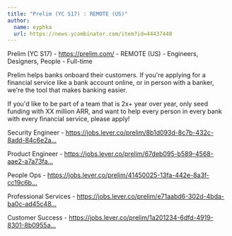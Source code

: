 ```yaml
---
title: "Prelim (YC S17) : REMOTE (US)"
author:
  name: eyphka
  url: https://news.ycombinator.com/item?id=44437448
---
```


<JobNavigation />

Prelim (YC S17) - <a href="https:&#x2F;&#x2F;prelim.com&#x2F;" rel="nofollow">https:&#x2F;&#x2F;prelim.com&#x2F;</a> - REMOTE (US) - Engineers, Designers, People - Full-time

Prelim helps banks onboard their customers. If you&#x27;re applying for a financial service like a bank account online, or in person with a banker, we&#x27;re the tool that makes banking easier.

If you&#x27;d like to be part of a team that is 2x+ year over year, only seed funding with XX million ARR, and want to help every person in every bank with every financial service, please apply!

Security Engineer - <a href="https:&#x2F;&#x2F;jobs.lever.co&#x2F;prelim&#x2F;8b1d093d-8c7b-432c-8add-84c6e2a43d46" rel="nofollow">https:&#x2F;&#x2F;jobs.lever.co&#x2F;prelim&#x2F;8b1d093d-8c7b-432c-8add-84c6e2a...</a>

Product Engineer - <a href="https:&#x2F;&#x2F;jobs.lever.co&#x2F;prelim&#x2F;67deb095-b589-4568-aae2-a7a73fa421b2" rel="nofollow">https:&#x2F;&#x2F;jobs.lever.co&#x2F;prelim&#x2F;67deb095-b589-4568-aae2-a7a73fa...</a>

People Ops - <a href="https:&#x2F;&#x2F;jobs.lever.co&#x2F;prelim&#x2F;41450025-13fa-442e-8a3f-cc19c6b270a5" rel="nofollow">https:&#x2F;&#x2F;jobs.lever.co&#x2F;prelim&#x2F;41450025-13fa-442e-8a3f-cc19c6b...</a>

Professional Services - <a href="https:&#x2F;&#x2F;jobs.lever.co&#x2F;prelim&#x2F;e71aabd6-302d-4bda-ba0c-ad45c48d0b87" rel="nofollow">https:&#x2F;&#x2F;jobs.lever.co&#x2F;prelim&#x2F;e71aabd6-302d-4bda-ba0c-ad45c48...</a>

Customer Success - <a href="https:&#x2F;&#x2F;jobs.lever.co&#x2F;prelim&#x2F;1a201234-6dfd-4919-8301-8b0955aec9dd" rel="nofollow">https:&#x2F;&#x2F;jobs.lever.co&#x2F;prelim&#x2F;1a201234-6dfd-4919-8301-8b0955a...</a>
<JobApplication />
